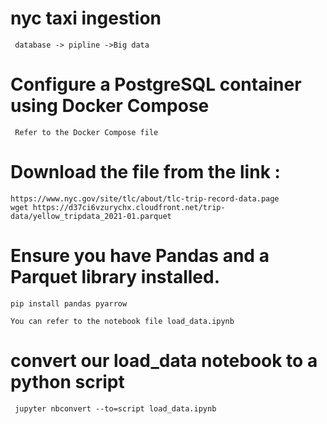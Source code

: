 # nyc taxi ingestion
     database -> pipline ->Big data

# Configure a PostgreSQL container using Docker Compose
     Refer to the Docker Compose file

# Download the file from the link : 
    https://www.nyc.gov/site/tlc/about/tlc-trip-record-data.page
    wget https://d37ci6vzurychx.cloudfront.net/trip-data/yellow_tripdata_2021-01.parquet

# Ensure you have Pandas and a Parquet library installed. 

    pip install pandas pyarrow

    You can refer to the notebook file load_data.ipynb 

# convert our load_data notebook to a python script

     jupyter nbconvert --to=script load_data.ipynb 